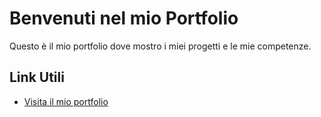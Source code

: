# Benvenuti nel mio Portfolio

Questo è il mio portfolio dove mostro i miei progetti e le mie competenze.

## Link Utili

- <a href="https://ananas666.github.io" target="_blank">Visita il mio portfolio</a>
